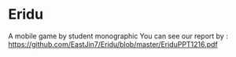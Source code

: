 # Eridu
A mobile game by student monographic
You can see our report by :
https://github.com/EastJin7/Eridu/blob/master/EriduPPT1216.pdf
